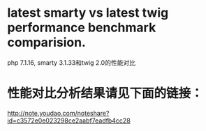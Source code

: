 # latest smarty vs latest twig performance benchmark comparision.  
php 7.1.16, smarty 3.1.33和twig 2.0的性能对比

# 性能对比分析结果请见下面的链接：  
http://note.youdao.com/noteshare?id=c3572e0e023298ce2aabf7eadfb4cc28  
